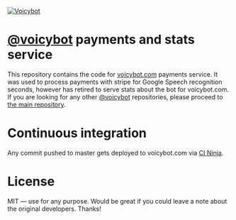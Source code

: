 [![Voicybot](/images/logo.png?raw=true)](http://voicybot.com/)

# [@voicybot](https://telegram.me/voicybot) payments and stats service
This repository contains the code for [voicybot.com](http://voicybot.com) payments service. It was used to process payments with stripe for Google Speech recognition seconds, however has retired to serve stats about the bot for voicybot.com. If you are looking for any other [@voicybot](https://t.me/voicybot) repositories, please proceed to [the main repository](https://github.com/backmeupplz/voicy).


# Continuous integration
Any commit pushed to master gets deployed to voicybot.com via [CI Ninja](https://github.com/backmeupplz/ci-ninja).

# License
MIT — use for any purpose. Would be great if you could leave a note about the original developers. Thanks!